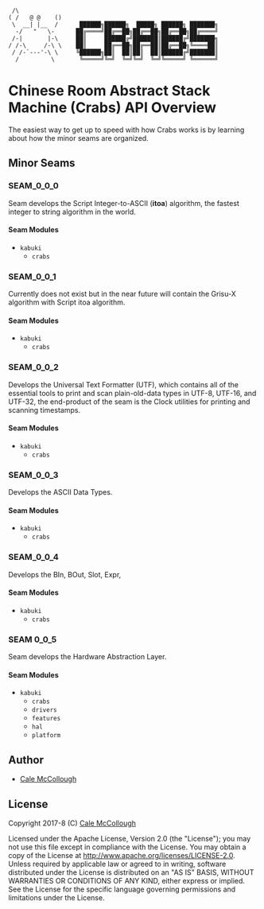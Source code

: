 ```
 /\
( /   @ @    ()
 \  __| |__  /      ██████╗██████╗  █████╗ ██████╗ ███████╗
  -/   "   \-      ██╔════╝██╔══██╗██╔══██╗██╔══██╗██╔════╝
 /-|       |-\     ██║     ██████╔╝███████║██████╔╝███████╗
/ /-\     /-\ \    ██║     ██╔══██╗██╔══██║██╔══██╗╚════██║
 / /-`---'-\ \     ╚██████╗██║  ██║██║  ██║██████╔╝███████║
  /         \       ╚═════╝╚═╝  ╚═╝╚═╝  ╚═╝╚═════╝ ╚══════╝
```

# Chinese Room Abstract Stack Machine (Crabs) API Overview

The easiest way to get up to speed with how Crabs works is by learning about
how the minor seams are organized.

## Minor Seams

### SEAM_0_0_0

Seam develops the Script Integer-to-ASCII (**itoa**) algorithm, the fastest integer to string algorithm in the world.

#### Seam Modules

* `kabuki`
  * `crabs`

### SEAM_0_0_1

Currently does not exist but in the near future will contain the Grisu-X algorithm with Script itoa algorithm.

#### Seam Modules

* `kabuki`
  * `crabs`

### SEAM_0_0_2

Develops the Universal Text Formatter (UTF), which contains all of the essential tools to print and scan plain-old-data types in UTF-8, UTF-16, and UTF-32, the end-product of the seam is the Clock utilities for printing and scanning timestamps.

#### Seam Modules

* `kabuki`
  * `crabs`

### SEAM_0_0_3

Develops the ASCII Data Types.

#### Seam Modules

* `kabuki`
  * `crabs`


### SEAM_0_0_4

Develops the BIn, BOut, Slot, Expr,

#### Seam Modules

* `kabuki`
  * `crabs`

### SEAM 0_0_5

Seam develops the Hardware Abstraction Layer.

#### Seam Modules

* `kabuki`
  * `crabs`
  * `drivers`
  * `features`
  * `hal`
  * `platform`


## Author

* [Cale McCollough](https://calemccollough.github.io)

## License

Copyright 2017-8 (C) [Cale McCollough](mailto:calemccollough@gmail.com)

Licensed under the Apache License, Version 2.0 (the "License"); you may not use
this file except in compliance with the License. You may obtain a copy of the
License at http://www.apache.org/licenses/LICENSE-2.0. Unless required by applicable law or agreed to in writing, software distributed
under the License is distributed on an "AS IS" BASIS, WITHOUT WARRANTIES OR
CONDITIONS OF ANY KIND, either express or implied. See the License for the
specific language governing permissions and limitations under the License.
